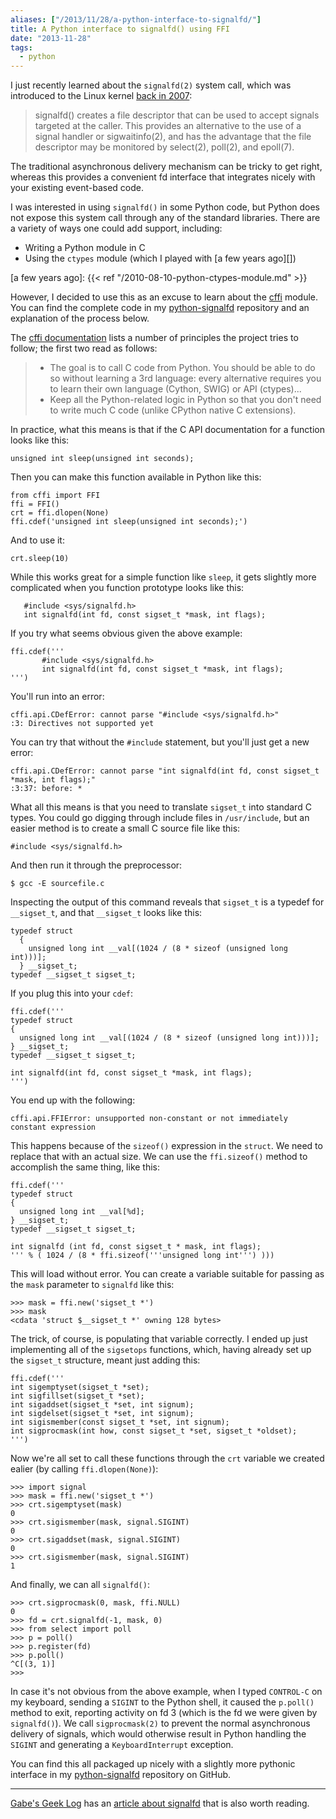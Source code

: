 ```yaml
---
aliases: ["/2013/11/28/a-python-interface-to-signalfd/"]
title: A Python interface to signalfd() using FFI
date: "2013-11-28"
tags:
  - python
---
```


I just recently learned about the `signalfd(2)` system call, which was
introduced to the Linux kernel [back in 2007][]:

>  signalfd() creates a file descriptor that can be used to accept
>  signals targeted at the caller.  This provides an alternative to
>  the use  of  a  signal handler  or  sigwaitinfo(2),  and has the
>  advantage that the file descriptor may be monitored by select(2),
>  poll(2), and epoll(7).

The traditional asynchronous delivery mechanism can be tricky to get
right, whereas this provides a convenient fd interface that integrates
nicely with your existing event-based code.

I was interested in using `signalfd()` in some Python code, but Python
does not expose this system call through any of the standard
libraries.  There are a variety of ways one could add support,
including:

- Writing a Python module in C
- Using the `ctypes` module (which I played with [a few years ago][])

[a few years ago]: {{< ref "/2010-08-10-python-ctypes-module.md" >}}

However, I decided to use this as an excuse to learn about the
[cffi][] module.  You can find the complete code in my
[python-signalfd][] repository and an explanation of the process
below.

[back in 2007]: http://lwn.net/Articles/225714/
[cffi]: https://pypi.python.org/pypi/cffi
[cffi documentation]: http://cffi.readthedocs.org/

<!-- more -->

The [cffi documentation][] lists a number of principles the project
tries to follow; the first two read as follows:

> - The goal is to call C code from Python. You should be able to do so without learning a 3rd language: every alternative requires you to learn their own language (Cython, SWIG) or API (ctypes)...
> - Keep all the Python-related logic in Python so that you don't need to write much C code (unlike CPython native C extensions).

In practice, what this means is that if the C API documentation for a
function looks like this:

    unsigned int sleep(unsigned int seconds);

Then you can make this function available in Python like this:

    from cffi import FFI
    ffi = FFI()
    crt = ffi.dlopen(None)
    ffi.cdef('unsigned int sleep(unsigned int seconds);')

And to use it:

    crt.sleep(10)

While this works great for a simple function like `sleep`, it gets
slightly more complicated when you function prototype looks like this:

       #include <sys/signalfd.h>
       int signalfd(int fd, const sigset_t *mask, int flags);

If you try what seems obvious given the above example:

    ffi.cdef('''
           #include <sys/signalfd.h>
           int signalfd(int fd, const sigset_t *mask, int flags);
    ''')

You'll run into an error:

    cffi.api.CDefError: cannot parse "#include <sys/signalfd.h>"
    :3: Directives not supported yet

You can try that without the `#include` statement, but you'll just get
a new error:

    cffi.api.CDefError: cannot parse "int signalfd(int fd, const sigset_t *mask, int flags);"
    :3:37: before: *

What all this means is that you need to translate `sigset_t` into
standard C types.  You could go digging through include files in
`/usr/include`, but an easier method is to create a small C source
file like this:

    #include <sys/signalfd.h>

And then run it through the preprocessor:

    $ gcc -E sourcefile.c

Inspecting the output of this command reveals that `sigset_t` is a
typedef for `__sigset_t`, and that `__sigset_t` looks like this:

    typedef struct
      {
        unsigned long int __val[(1024 / (8 * sizeof (unsigned long int)))];
      } __sigset_t;
    typedef __sigset_t sigset_t;

If you plug this into your `cdef`:

    ffi.cdef('''
    typedef struct
    {
      unsigned long int __val[(1024 / (8 * sizeof (unsigned long int)))];
    } __sigset_t;
    typedef __sigset_t sigset_t;

    int signalfd(int fd, const sigset_t *mask, int flags);
    ''')

You end up with the following:

    cffi.api.FFIError: unsupported non-constant or not immediately constant expression

This happens because of the `sizeof()` expression in the `struct`.  We
need to replace that with an actual size.  We can use the
`ffi.sizeof()` method to accomplish the same thing, like this:

    ffi.cdef('''
    typedef struct
    {
      unsigned long int __val[%d];
    } __sigset_t;
    typedef __sigset_t sigset_t;

    int signalfd (int fd, const sigset_t * mask, int flags);
    ''' % ( 1024 / (8 * ffi.sizeof('''unsigned long int''') )))

This will load without error.  You can create a variable suitable for
passing as the `mask` parameter to `signalfd` like this:

    >>> mask = ffi.new('sigset_t *')
    >>> mask
    <cdata 'struct $__sigset_t *' owning 128 bytes>

The trick, of course, is populating that variable correctly.  I ended
up just implementing all of the `sigsetops` functions, which, having
already set up the `sigset_t` structure, meant just adding this:

    ffi.cdef('''
    int sigemptyset(sigset_t *set);
    int sigfillset(sigset_t *set);
    int sigaddset(sigset_t *set, int signum);
    int sigdelset(sigset_t *set, int signum);
    int sigismember(const sigset_t *set, int signum);
    int sigprocmask(int how, const sigset_t *set, sigset_t *oldset);
    ''')

Now we're all set to call these functions through the `crt` variable
we created ealier (by calling `ffi.dlopen(None)`):

    >>> import signal
    >>> mask = ffi.new('sigset_t *')
    >>> crt.sigemptyset(mask)
    0
    >>> crt.sigismember(mask, signal.SIGINT)
    0
    >>> crt.sigaddset(mask, signal.SIGINT)
    0
    >>> crt.sigismember(mask, signal.SIGINT)
    1

And finally, we can all `signalfd()`:

    >>> crt.sigprocmask(0, mask, ffi.NULL)
    0
    >>> fd = crt.signalfd(-1, mask, 0)
    >>> from select import poll
    >>> p = poll()
    >>> p.register(fd)
    >>> p.poll()
    ^C[(3, 1)]
    >>> 

In case it's not obvious from the above example, when I typed
`CONTROL-C` on my keyboard, sending a `SIGINT` to the Python shell, it
caused the `p.poll()` method to exit, reporting activity on fd 3
(which is the fd we were given by `signalfd()`).  We call
`sigprocmask(2)` to prevent the normal asynchronous delivery of
signals, which would otherwise result in Python handling the `SIGINT`
and generating a `KeyboardInterrupt` exception.

You can find this all packaged up nicely with a slightly more pythonic
interface in my [python-signalfd][] repository on GitHub.

---

[Gabe's Geek Log][glog] has an [article about signalfd][] that is also
worth reading.

[python-signalfd]: https://github.com/larsks/python-signalfd
[glog]: http://gabrbedd.wordpress.com/
[article about signalfd]: http://gabrbedd.wordpress.com/2013/07/29/handling-signals-with-signalfd/

